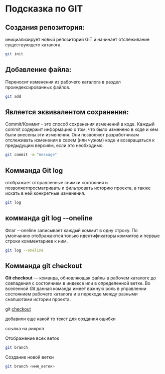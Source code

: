 # Подсказка по GIT

## Создания репозитория:
инициализирует новый репозиторий GIT и начинает отслеживание существующего каталога.
```sh
git init
```
## Добавление файла:
Переносит изменения из рабочего каталога в раздел проиндексированных файлов.
```sh
git add
```
## Является эквивалентом сохранения:
Commit/Коммит - это способ сохранения изменений в коде. Каждый commit содержит информацию о том, что было изменено в коде и кем были внесены эти изменения. Они позволяют разработчикам отслеживать изменения в своем (или чужом) коде и возвращаться к предыдущим версиям, если это необходимо.
```sh
git commit -m "message"
```
## Комманда Git log
отображает отправленные снимки состояния и позволяетпросматривать и фильтровать историю проекта, а также искать в ней конкретные изменения. 
```sh
git log
```
## комманда git log --oneline
Флаг --oneline записывает каждый коммит в одну строку. По умолчанию отображаются только идентификаторы коммитов и первые строки комментариев к ним.
```sh
git log --oneline
```
## Комманда **git** checkout
**Git checkout** — команда, обновляющая файлы в рабочем каталоге до совпадения с состоянием в индексе или в определенной ветке. Во вселенной *Git* данная команда имеет важную роль в управлении состоянием рабочего каталога и в переходе между разными снапшотами истории проекта.

git [checkout](https://www.youtube.com/watch?v=dQw4w9WgXcQ&ab_channel=RickAstley "кайф") 

добавили еще какой то текст для создания ошибки

ссылка на рикрол

Отображение всех веток
```sh
git branch
```

Создание новой ветки
```sh
git branch <имя_ветки>
```
